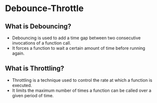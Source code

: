 # Debounce-Throttle

## What is Debouncing? 
- Debouncing is used to add a time gap between two consecutive invocations of a function call.
- It forces a function to wait a certain amount of time before running again.

## What is Throttling?
- Throttling is a technique used to control the rate at which a function is executed.
- It limits the maximum number of times a function can be called over a given period of time.
